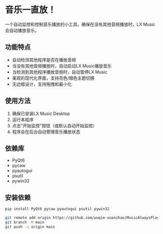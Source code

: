 # 音乐一直放！

一个自动监控和控制音乐播放的小工具，确保在没有其他音频播放时，LX Music会自动播放音乐。

## 功能特点

- 自动检测其他程序是否在播放音频
- 当没有其他音频播放时，自动启动LX Music播放音乐
- 当检测到其他程序播放音频时，自动暂停LX Music
- 美观的现代化界面，支持亮色/暗色主题切换
- 无边框设计，支持拖拽和最小化

## 使用方法

1. 确保已安装LX Music Desktop
2. 运行本程序
3. 点击"开始监控"按钮（或默认自动开始监控）
4. 程序会在后台自动管理音乐播放状态

## 依赖库

- PyQt6
- pycaw
- pyautogui
- psutil
- pywin32

## 安装依赖

```bash
pip install PyQt6 pycaw pyautogui psutil pywin32

git remote add origin https://github.com/wuqie-xuanzhao/MusicAlwaysPlay.git
git branch -M main
git push -u origin main